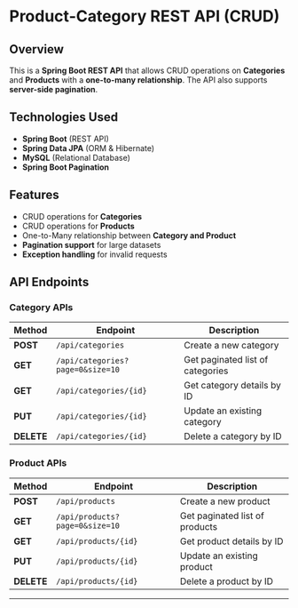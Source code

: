 # Product-Category REST API (CRUD)

## Overview
This is a **Spring Boot REST API** that allows CRUD operations on **Categories** and **Products** with a **one-to-many relationship**. The API also supports **server-side pagination**.

##  Technologies Used
- **Spring Boot** (REST API)
- **Spring Data JPA** (ORM & Hibernate)
- **MySQL** (Relational Database)
- **Spring Boot Pagination**

##  Features
- CRUD operations for **Categories**  
- CRUD operations for **Products**  
- One-to-Many relationship between **Category and Product**  
- **Pagination support** for large datasets  
- **Exception handling** for invalid requests  

##  API Endpoints

###  Category APIs
| Method | Endpoint | Description |
|--------|---------|-------------|
| **POST** | `/api/categories` | Create a new category |
| **GET** | `/api/categories?page=0&size=10` | Get paginated list of categories |
| **GET** | `/api/categories/{id}` | Get category details by ID |
| **PUT** | `/api/categories/{id}` | Update an existing category |
| **DELETE** | `/api/categories/{id}` | Delete a category by ID |

###  Product APIs
| Method | Endpoint | Description |
|--------|---------|-------------|
| **POST** | `/api/products` | Create a new product |
| **GET** | `/api/products?page=0&size=10` | Get paginated list of products |
| **GET** | `/api/products/{id}` | Get product details by ID |
| **PUT** | `/api/products/{id}` | Update an existing product |
| **DELETE** | `/api/products/{id}` | Delete a product by ID |

---
